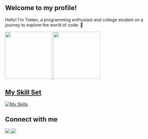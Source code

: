 ##  Welcome to my profile!
Hello! I'm Treten, a programming enthusiast and college student on a journey to explore the world of code. 🚀

 <div>
   <a href="https://github.com/Trt-arch">
   <img height="155em" src="https://github-readme-stats.vercel.app/api?username=Trt-arch&show_icons=true&theme=github_dark&include_all_commits=true&count_private=true"/>
   <img height="155em" src="https://github-readme-stats.vercel.app/api/top-langs/?username=Treten312&layout=compact&langs_count=6&theme=github_dark"/>
</div>
    
## My Skill Set
[![My Skills](https://skillicons.dev/icons?i=py,html,css,js)](https://skillicons.dev)

## Connect with me
<div>
<a href="https://www.linkedin.com/in/andre-treten/" target="_blank"><img src="https://img.shields.io/badge/-LinkedIn-%230077B5?style=for-the-badge&logo=linkedin&logoColor=white"target="_blank"</a>
 <a href = "treten312@gmail.com"><img src="https://img.shields.io/badge/-Gmail-%23333?style=for-the-badge&logo=gmail&logoColor=white" target="_blank"></a>
